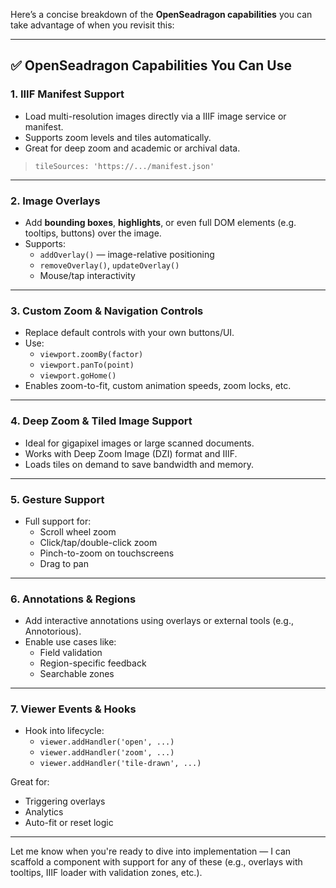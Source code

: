 Here’s a concise breakdown of the **OpenSeadragon capabilities** you can take advantage of when you revisit this:

---

## ✅ **OpenSeadragon Capabilities You Can Use**

### 1. **IIIF Manifest Support**
- Load multi-resolution images directly via a IIIF image service or manifest.
- Supports zoom levels and tiles automatically.
- Great for deep zoom and academic or archival data.

> `tileSources: 'https://.../manifest.json'`

---

### 2. **Image Overlays**
- Add **bounding boxes**, **highlights**, or even full DOM elements (e.g. tooltips, buttons) over the image.
- Supports:
    - `addOverlay()` — image-relative positioning
    - `removeOverlay()`, `updateOverlay()`
    - Mouse/tap interactivity

---

### 3. **Custom Zoom & Navigation Controls**
- Replace default controls with your own buttons/UI.
- Use:
    - `viewport.zoomBy(factor)`
    - `viewport.panTo(point)`
    - `viewport.goHome()`
- Enables zoom-to-fit, custom animation speeds, zoom locks, etc.

---

### 4. **Deep Zoom & Tiled Image Support**
- Ideal for gigapixel images or large scanned documents.
- Works with Deep Zoom Image (DZI) format and IIIF.
- Loads tiles on demand to save bandwidth and memory.

---

### 5. **Gesture Support**
- Full support for:
    - Scroll wheel zoom
    - Click/tap/double-click zoom
    - Pinch-to-zoom on touchscreens
    - Drag to pan

---

### 6. **Annotations & Regions**
- Add interactive annotations using overlays or external tools (e.g., Annotorious).
- Enable use cases like:
    - Field validation
    - Region-specific feedback
    - Searchable zones

---

### 7. **Viewer Events & Hooks**
- Hook into lifecycle:
    - `viewer.addHandler('open', ...)`
    - `viewer.addHandler('zoom', ...)`
    - `viewer.addHandler('tile-drawn', ...)`

Great for:
- Triggering overlays
- Analytics
- Auto-fit or reset logic

---

Let me know when you're ready to dive into implementation — I can scaffold a component with support for any of these (e.g., overlays with tooltips, IIIF loader with validation zones, etc.).